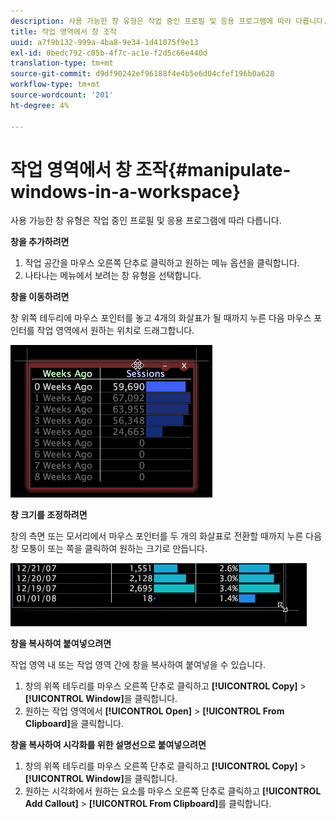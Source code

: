 ```yaml
---
description: 사용 가능한 창 유형은 작업 중인 프로필 및 응용 프로그램에 따라 다릅니다.
title: 작업 영역에서 창 조작
uuid: a7f9b132-999a-4ba8-9e34-1d41075f9e13
exl-id: 0bedc792-c05b-4f7c-ac1e-f2d5c66e440d
translation-type: tm+mt
source-git-commit: d9df90242ef96188f4e4b5e6d04cfef196b0a628
workflow-type: tm+mt
source-wordcount: '201'
ht-degree: 4%

---
```


# 작업 영역에서 창 조작{#manipulate-windows-in-a-workspace}

사용 가능한 창 유형은 작업 중인 프로필 및 응용 프로그램에 따라 다릅니다.

**창을 추가하려면**

1. 작업 공간을 마우스 오른쪽 단추로 클릭하고 원하는 메뉴 옵션을 클릭합니다.
1. 나타나는 메뉴에서 보려는 창 유형을 선택합니다.

**창을 이동하려면**

창 위쪽 테두리에 마우스 포인터를 놓고 4개의 화살표가 될 때까지 누른 다음 마우스 포인터를 작업 영역에서 원하는 위치로 드래그합니다.

![](assets/vis_moving.png)

**창 크기를 조정하려면**

창의 측면 또는 모서리에서 마우스 포인터를 두 개의 화살표로 전환할 때까지 누른 다음 창 모퉁이 또는 쪽을 클릭하여 원하는 크기로 만듭니다.

![](assets/vis_resize.png)

**창을 복사하여 붙여넣으려면**

작업 영역 내 또는 작업 영역 간에 창을 복사하여 붙여넣을 수 있습니다.

1. 창의 위쪽 테두리를 마우스 오른쪽 단추로 클릭하고 **[!UICONTROL Copy]** > **[!UICONTROL Window]**&#x200B;을 클릭합니다.
1. 원하는 작업 영역에서 **[!UICONTROL Open]** > **[!UICONTROL From Clipboard]**&#x200B;을 클릭합니다.

**창을 복사하여 시각화를 위한 설명선으로 붙여넣으려면**

1. 창의 위쪽 테두리를 마우스 오른쪽 단추로 클릭하고 **[!UICONTROL Copy]** > **[!UICONTROL Window]**&#x200B;을 클릭합니다.
1. 원하는 시각화에서 원하는 요소를 마우스 오른쪽 단추로 클릭하고 **[!UICONTROL Add Callout]** > **[!UICONTROL From Clipboard]**&#x200B;를 클릭합니다.
